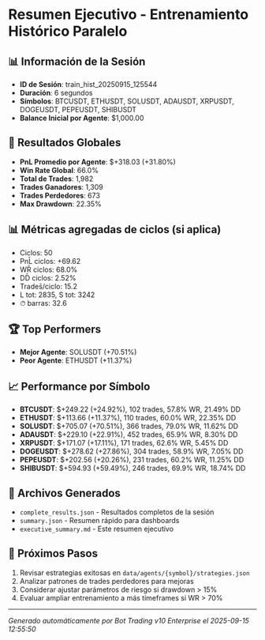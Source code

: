 # Resumen Ejecutivo - Entrenamiento Histórico Paralelo

## 📊 Información de la Sesión
- **ID de Sesión**: train_hist_20250915_125544
- **Duración**: 6 segundos
- **Símbolos**: BTCUSDT, ETHUSDT, SOLUSDT, ADAUSDT, XRPUSDT, DOGEUSDT, PEPEUSDT, SHIBUSDT
- **Balance Inicial por Agente**: $1,000.00

## 🎯 Resultados Globales
- **PnL Promedio por Agente**: $+318.03 (+31.80%)
- **Win Rate Global**: 66.0%
- **Total de Trades**: 1,982
- **Trades Ganadores**: 1,309
- **Trades Perdedores**: 673
- **Max Drawdown**: 22.35%

## 📊 Métricas agregadas de ciclos (si aplica)
- Ciclos: 50
- PnL̄ ciclos: +69.62
- WR̄ ciclos: 68.0%
- DD̄ ciclos: 2.52%
- Trades̄/ciclo: 15.2
- L tot: 2835, S tot: 3242
- ⏱̄ barras: 32.6


## 🏆 Top Performers
- **Mejor Agente**: SOLUSDT (+70.51%)
- **Peor Agente**: ETHUSDT (+11.37%)

## 📈 Performance por Símbolo
- **BTCUSDT**: $+249.22 (+24.92%), 102 trades, 57.8% WR, 21.49% DD
- **ETHUSDT**: $+113.66 (+11.37%), 110 trades, 60.0% WR, 22.35% DD
- **SOLUSDT**: $+705.07 (+70.51%), 366 trades, 79.0% WR, 11.62% DD
- **ADAUSDT**: $+229.10 (+22.91%), 452 trades, 65.9% WR, 8.30% DD
- **XRPUSDT**: $+171.07 (+17.11%), 171 trades, 62.6% WR, 5.45% DD
- **DOGEUSDT**: $+278.62 (+27.86%), 304 trades, 58.9% WR, 7.05% DD
- **PEPEUSDT**: $+202.56 (+20.26%), 231 trades, 60.2% WR, 11.25% DD
- **SHIBUSDT**: $+594.93 (+59.49%), 246 trades, 69.9% WR, 18.74% DD

## 📁 Archivos Generados
- `complete_results.json` - Resultados completos de la sesión
- `summary.json` - Resumen rápido para dashboards
- `executive_summary.md` - Este resumen ejecutivo

## 🎯 Próximos Pasos
1. Revisar estrategias exitosas en `data/agents/{symbol}/strategies.json`
2. Analizar patrones de trades perdedores para mejoras
3. Considerar ajustar parámetros de riesgo si drawdown > 15%
4. Evaluar ampliar entrenamiento a más timeframes si WR > 70%

---
*Generado automáticamente por Bot Trading v10 Enterprise el 2025-09-15 12:55:50*
